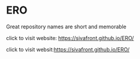 # ERO
Great repository names are short and memorable




click to visit website: https://sivafront.github.io/ERO/

click to visit websit:https://sivafront.github.io/ERO/




